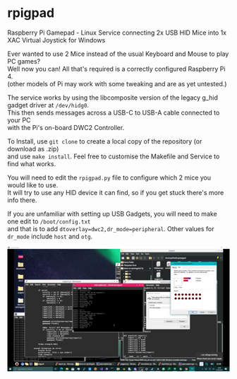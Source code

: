 # rpigpad
Raspberry Pi Gamepad - Linux Service connecting 2x USB HID Mice into 1x XAC Virtual Joystick for Windows

Ever wanted to use 2 Mice instead of the usual Keyboard and Mouse to play PC games? \
Well now you can! All that's required is a correctly configured Raspberry Pi 4. \
(other models of Pi may work with some tweaking and are as yet untested.)

The service works by using the libcomposite version of the legacy g_hid gadget driver at `/dev/hidg0`. \
This then sends messages across a USB-C to USB-A cable connected to your PC \
with the Pi's on-board DWC2 Controller.

To Install, use `git clone` to create a local copy of the repository (or download as .zip) \
and use `make install`. Feel free to customise the Makefile and Service to find what works.

You will need to edit the `rpigpad.py` file to configure which 2 mice you would like to use. \
It will try to use any HID device it can find, so if you get stuck there's more info there.

If you are unfamiliar with setting up USB Gadgets, you will need to make one edit to `/boot/config.txt` \
and that is to add `dtoverlay=dwc2,dr_mode=peripheral`. Other values for `dr_mode` include `host` and `otg`.

![screenshot](https://github.com/TheMindVirus/rpigpad/blob/main/screenshot.png)
